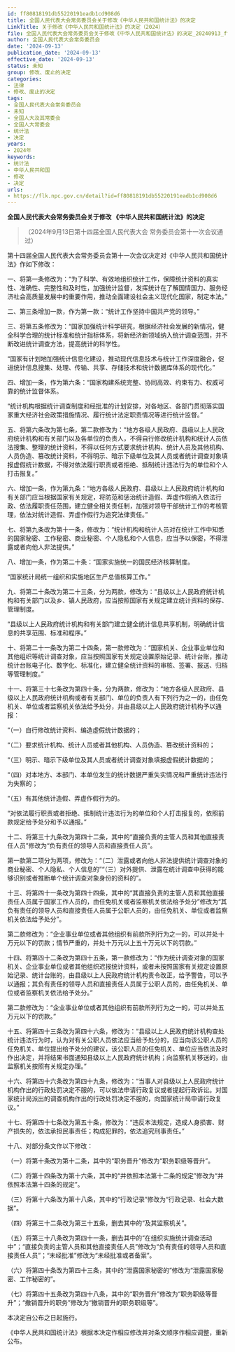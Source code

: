 ```yaml
---
id: ff80818191db55220191eadb1cd908d6
title: 全国人民代表大会常务委员会关于修改《中华人民共和国统计法》的决定
LinkTitle: 关于修改《中华人民共和国统计法》的决定（2024）
file: 全国人民代表大会常务委员会关于修改《中华人民共和国统计法》的决定_20240913_ff80818191db55220191eadb1cd908d6.docx
author: 全国人民代表大会常务委员会
date: '2024-09-13'
publication_date: '2024-09-13'
effective_date: '2024-09-13'
status: 未知
group: 修改、废止的决定
categories:
- 法律
- 修改、废止的决定
tags:
- 全国人民代表大会常务委员会
- 未知
- 全国人大及其常委会
- 全国人大常委会
- 统计法
- 决定
years:
- 2024年
keywords:
- 统计法
- 中华人民共和国
- 修改
- 决定
urls:
- https://flk.npc.gov.cn/detail?id=ff80818191db55220191eadb1cd908d6
---
```


**全国人民代表大会常务委员会关于修改 《中华人民共和国统计法》的决定**

> （2024年9月13日第十四届全国人民代表大会
> 常务委员会第十一次会议通过）

第十四届全国人民代表大会常务委员会第十一次会议决定对《中华人民共和国统计法》作如下修改：

一、将第一条修改为：“为了科学、有效地组织统计工作，保障统计资料的真实性、准确性、完整性和及时性，加强统计监督，发挥统计在了解国情国力、服务经济社会高质量发展中的重要作用，推动全面建设社会主义现代化国家，制定本法。”

二、第三条增加一款，作为第一款：“统计工作坚持中国共产党的领导。”

三、将第五条修改为：“国家加强统计科学研究，根据经济社会发展的新情况，健全科学合理的统计标准和统计指标体系，将新经济新领域纳入统计调查范围，并不断改进统计调查方法，提高统计的科学性。

“国家有计划地加强统计信息化建设，推动现代信息技术与统计工作深度融合，促进统计信息搜集、处理、传输、共享、存储技术和统计数据库体系的现代化。”

四、增加一条，作为第六条：“国家构建系统完整、协同高效、约束有力、权威可靠的统计监督体系。

“统计机构根据统计调查制度和经批准的计划安排，对各地区、各部门贯彻落实国家重大经济社会政策措施情况、履行统计法定职责情况等进行统计监督。”

五、将第六条改为第七条，第二款修改为：“地方各级人民政府、县级以上人民政府统计机构和有关部门以及各单位的负责人，不得自行修改统计机构和统计人员依法搜集、整理的统计资料，不得以任何方式要求统计机构、统计人员及其他机构、人员伪造、篡改统计资料，不得明示、暗示下级单位及其人员或者统计调查对象填报虚假统计数据，不得对依法履行职责或者拒绝、抵制统计违法行为的单位和个人打击报复。”

六、增加一条，作为第九条：“地方各级人民政府、县级以上人民政府统计机构和有关部门应当根据国家有关规定，将防范和惩治统计造假、弄虚作假纳入依法行政、依法履职责任范围，建立健全相关责任制，加强对领导干部统计工作的考核管理，依法对统计造假、弄虚作假行为追究法律责任。”

七、将第九条改为第十一条，修改为：“统计机构和统计人员对在统计工作中知悉的国家秘密、工作秘密、商业秘密、个人隐私和个人信息，应当予以保密，不得泄露或者向他人非法提供。”

八、增加一条，作为第二十条：“国家实施统一的国民经济核算制度。

“国家统计局统一组织和实施地区生产总值核算工作。”

九、将第二十条改为第二十三条，分为两款，修改为：“县级以上人民政府统计机构和有关部门以及乡、镇人民政府，应当按照国家有关规定建立统计资料的保存、管理制度。

“县级以上人民政府统计机构和有关部门建立健全统计信息共享机制，明确统计信息的共享范围、标准和程序。”

十、将第二十一条改为第二十四条，第一款修改为：“国家机关、企业事业单位和其他组织等统计调查对象，应当按照国家有关规定设置原始记录、统计台账，推动统计台账电子化、数字化、标准化，建立健全统计资料的审核、签署、报送、归档等管理制度。”

十一、将第三十七条改为第四十条，分为两款，修改为：“地方各级人民政府、县级以上人民政府统计机构或者有关部门、单位的负责人有下列行为之一的，由任免机关、单位或者监察机关依法给予处分，并由县级以上人民政府统计机构予以通报：

“（一）自行修改统计资料、编造虚假统计数据的；

“（二）要求统计机构、统计人员或者其他机构、人员伪造、篡改统计资料的；

“（三）明示、暗示下级单位及其人员或者统计调查对象填报虚假统计数据的；

“（四）对本地方、本部门、本单位发生的统计数据严重失实情况和严重统计违法行为失察的；

“（五）有其他统计造假、弄虚作假行为的。

“对依法履行职责或者拒绝、抵制统计违法行为的单位和个人打击报复的，依照前款规定给予处分和予以通报。”

十二、将第三十九条改为第四十二条，其中的“直接负责的主管人员和其他直接责任人员”修改为“负有责任的领导人员和直接责任人员”。

第一款第二项分为两项，修改为：“（二）泄露或者向他人非法提供统计调查对象的商业秘密、个人隐私、个人信息的”“（三）对外提供、泄露在统计调查中获得的能够识别或者推断单个统计调查对象身份的资料的”。

十三、将第四十一条改为第四十四条，其中的“其直接负责的主管人员和其他直接责任人员属于国家工作人员的，由任免机关或者监察机关依法给予处分”修改为“其负有责任的领导人员和直接责任人员属于公职人员的，由任免机关、单位或者监察机关依法给予处分”。

第二款修改为：“企业事业单位或者其他组织有前款所列行为之一的，可以并处十万元以下的罚款；情节严重的，并处十万元以上五十万元以下的罚款。”

十四、将第四十二条改为第四十五条，第一款修改为：“作为统计调查对象的国家机关、企业事业单位或者其他组织迟报统计资料，或者未按照国家有关规定设置原始记录、统计台账的，由县级以上人民政府统计机构责令改正，给予警告，可以予以通报；其负有责任的领导人员和直接责任人员属于公职人员的，由任免机关、单位或者监察机关依法给予处分。”

第二款修改为：“企业事业单位或者其他组织有前款所列行为之一的，可以并处五万元以下的罚款。”

十五、将第四十三条改为第四十六条，修改为：“县级以上人民政府统计机构查处统计违法行为时，认为对有关公职人员依法应当给予处分的，应当向该公职人员的任免机关、单位提出给予处分的建议，该公职人员的任免机关、单位应当依法及时作出决定，并将结果书面通知县级以上人民政府统计机构；向监察机关移送的，由监察机关按照有关规定办理。”

十六、将第四十六条改为第四十九条，修改为：“当事人对县级以上人民政府统计机构作出的行政处罚决定不服的，可以依法申请行政复议或者提起行政诉讼。对国家统计局派出的调查机构作出的行政处罚决定不服的，向国家统计局申请行政复议。”

十七、将第四十七条改为第五十条，修改为：“违反本法规定，造成人身损害、财产损失的，依法承担民事责任；构成犯罪的，依法追究刑事责任。”

十八、对部分条文作以下修改：

（一）将第十条改为第十二条，其中的“职务晋升”修改为“职务职级等晋升”。

（二）将第十四条改为第十六条，其中的“并依照本法第十二条的规定”修改为“并依照本法第十四条的规定”。

（三）将第十六条改为第十八条，其中的“行政记录”修改为“行政记录、社会大数据”。

（四）将第三十二条改为第三十五条，删去其中的“及其监察机关”。

（五）将第三十八条改为第四十一条，删去其中的“在组织实施统计调查活动中”；“直接负责的主管人员和其他直接责任人员”修改为“负有责任的领导人员和直接责任人员”；“未经批准”修改为“未经批准或者备案”。

（六）将第四十条改为第四十三条，其中的“泄露国家秘密的”修改为“泄露国家秘密、工作秘密的”。

（七）将第四十五条改为第四十八条，其中的“职务晋升”修改为“职务职级等晋升”；“撤销晋升的职务”修改为“撤销晋升的职务职级等”。

本决定自公布之日起施行。

《中华人民共和国统计法》根据本决定作相应修改并对条文顺序作相应调整，重新公布。
